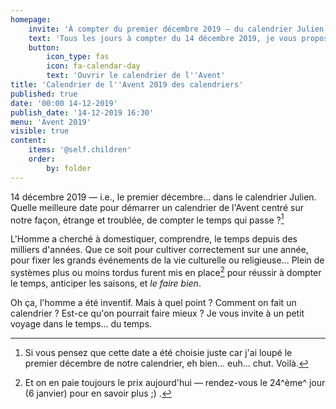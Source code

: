 ```yaml
---
homepage:
    invite: 'À compter du premier décembre 2019 — du calendrier Julien !'
    text: 'Tous les jours à compter du 14 décembre 2019, je vous propose un court article sur un calendrier du monde ou sur un sujet proche. Le 14 décembre ? Oh, c''est simplement le premier dans le calendrier Julien (oui je me trouve drôle).'
    button:
        icon_type: fas
        icon: fa-calendar-day
        text: 'Ouvrir le calendrier de l''Avent'
title: 'Calendrier de l''Avent 2019 des calendriers'
published: true
date: '00:00 14-12-2019'
publish_date: '14-12-2019 16:30'
menu: 'Avent 2019'
visible: true
content:
    items: '@self.children'
    order:
        by: folder
---
```


14 décembre 2019 — i.e., le premier décembre… dans le calendrier Julien. Quelle meilleure date pour démarrer un calendrier de l'Avent centré sur notre façon, étrange et troublée, de compter le temps qui passe ?[^14-dec]

L'Homme a cherché à domestiquer, comprendre, le temps depuis des milliers d'années. Que ce soit pour cultiver correctement sur une année, pour fixer les grands événements de la vie culturelle ou religieuse… Plein de systèmes plus ou moins tordus furent mis en place[^calendriers-tordus] pour réussir à dompter le temps, anticiper les saisons, et _le faire bien_.

Oh ça, l'homme a été inventif. Mais à quel point ? Comment on fait un calendrier ? Est-ce qu'on pourrait faire mieux ? Je vous invite à un petit voyage dans le temps… du temps.

[^14-dec]: Si vous pensez que cette date a été choisie juste car j'ai loupé le premier décembre de notre calendrier, eh bien… euh… chut. Voilà.
[^calendriers-tordus]: Et on en paie toujours le prix aujourd'hui — rendez-vous le 24^ème^ jour (6 janvier) pour en savoir plus ;) .